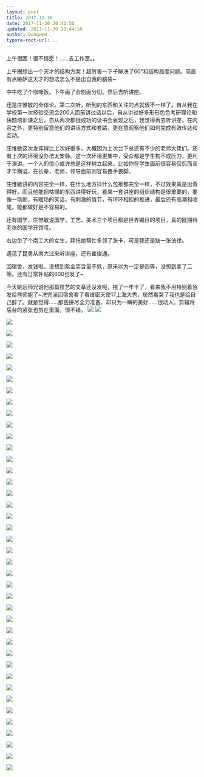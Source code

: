 ```yaml
---
layout: post
title: 2017.11.30
date: 2017-11-30 20:42:50
updated: 2017-11-30 20:44:50
author: Dongwen
typora-root-url: ..
---
```




上午很困！很不情愿！……去工作室。。

上午圈想出一个天才的结构方案！超厉害一下子解决了60°和结构高度问题。简直有点嫉妒这天才的想法怎么不是出自我的脑袋~

中午吃了个咖喱饭。下午画了会剖面分切。然后去听讲座。

还是庄惟敏的全体论。第二次听，听到的东西和关注的点就很不一样了。自从我在学校第一次经验交流会200人面前讲过话以后，自从讲过好多形形色色考研理论和快题培训课之后，自从两次都很成功的读书会表现之后，我觉得再去听讲座，在内容之外，更特别留意他们的讲话方式和套路，更在意观察他们如何完成有效传达和互动。

庄惟敏这次发挥得比上次好很多。大概因为上次台下总还有不少的老师大佬们。还有上次的环境没办法太安静。这一次环境更集中，受众都是学生构不成压力，更利于演讲。一个人的信心或许总是这样树立起来。比如你在学生面前很容易侃侃而谈才华横溢，在长辈，老师，领导面前则容易畏手畏脚。

庄惟敏讲的内容完全一样，在什么地方抖什么包袱都完全一样，不过效果真是出奇得好。而且他能把枯燥的东西讲得好玩，看来一套讲座的组织结构是很重要的，要像一场剧，有暖场的笑话，有刺激的情节，有环环相扣的推进，最后还有高潮和收尾。能都做好是不容易的。

还有国学，庄惟敏说国学，工艺，美术三个项目都是世界瞩目的项目，真的挺期待老张的国学开馆哎。

右边坐了个南工大的女生，拜托她帮忙多领了张卡，可是我还是缺一张法律。

遇见了昆勇从南大过来听讲座，还有崔俊通。

回宿舍，发钱啦。没想到紫金奖含量不低，原来以为一定是四等，没想到拿了二等。还有日常补贴的600也发了~

今天姚远师兄说他那篇技艺的文章还没发呢，拖了一年半了，看来我不用特别着急发给熊师姐了~洗完澡回宿舍看了看维密天使17上海大秀，居然看哭了我也是给自己醉了。就是觉得……那些拼尽全力准备，却只为一瞬的美好……很动人。剪辑将后台的紧张也剪在里面，很不错。    ![](/img/in-post/p46966702.jpg)
![](/img/in-post/p46966703.jpg)

![](/img/in-post/p46966703.jpg)

![](/img/in-post/p46966703.jpg)

![](/img/in-post/p46966703.jpg)

![](/img/in-post/p46966703.jpg)

![](/img/in-post/p46966703.jpg)

![](/img/in-post/p46966703.jpg)

![](/img/in-post/p46966703.jpg)

![](/img/in-post/p46966703.jpg)

![](/img/in-post/p46966703.jpg)

![](/img/in-post/p46966703.jpg)

![](/img/in-post/p46966703.jpg)

![](/img/in-post/p46966703.jpg)

![](/img/in-post/p46966703.jpg)

![](/img/in-post/p46966703.jpg)

![](/img/in-post/p46966703.jpg)

![](/img/in-post/p46966703.jpg)

![](/img/in-post/p46966703.jpg)

![](/img/in-post/p46966703.jpg)

![](/img/in-post/p46966703.jpg)

![](/img/in-post/p46966745.jpg)

![](/img/in-post/p46966745.jpg)

![](/img/in-post/p46966745.jpg)

![](/img/in-post/p46966745.jpg)

![](/img/in-post/p46966745.jpg)

![](/img/in-post/p46966745.jpg)

![](/img/in-post/p46966745.jpg)

![](/img/in-post/p46966745.jpg)

![](/img/in-post/p46966745.jpg)

![](/img/in-post/p46966745.jpg)

![](/img/in-post/p46966745.jpg)

![](/img/in-post/p46966745.jpg)

![](/img/in-post/p46966745.jpg)

![](/img/in-post/p46966745.jpg)

![](/img/in-post/p46966745.jpg)

![](/img/in-post/p46966745.jpg)

![](/img/in-post/p46966745.jpg)

![](/img/in-post/p46966745.jpg)

![](/img/in-post/p46966745.jpg)

![](/img/in-post/p46966745.jpg)

![](/img/in-post/p46966747.jpg)
